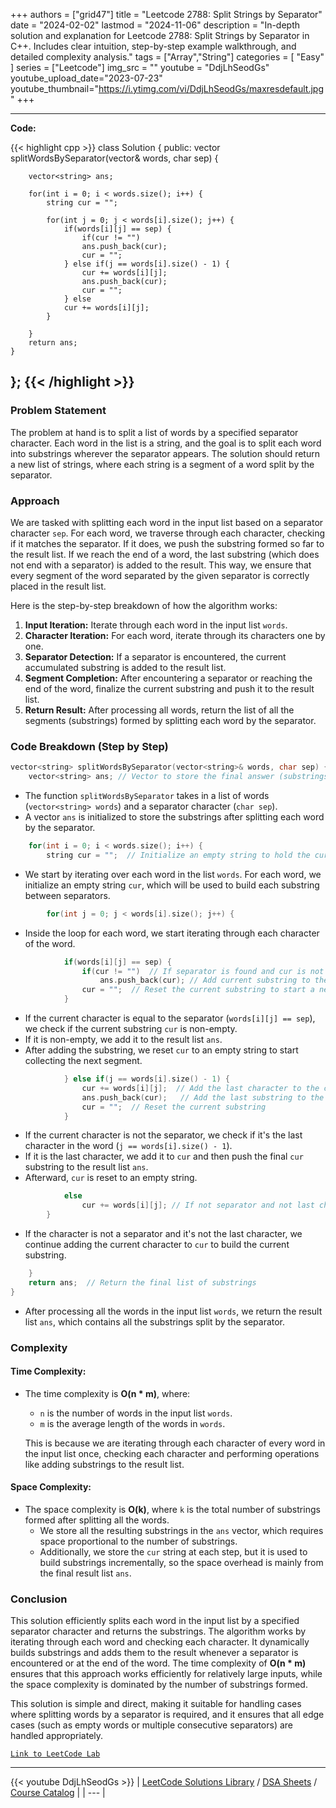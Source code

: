 
+++
authors = ["grid47"]
title = "Leetcode 2788: Split Strings by Separator"
date = "2024-02-02"
lastmod = "2024-11-06"
description = "In-depth solution and explanation for Leetcode 2788: Split Strings by Separator in C++. Includes clear intuition, step-by-step example walkthrough, and detailed complexity analysis."
tags = ["Array","String"]
categories = [
    "Easy"
]
series = ["Leetcode"]
img_src = ""
youtube = "DdjLhSeodGs"
youtube_upload_date="2023-07-23"
youtube_thumbnail="https://i.ytimg.com/vi/DdjLhSeodGs/maxresdefault.jpg"
+++



---
**Code:**

{{< highlight cpp >}}
class Solution {
public:
    vector<string> splitWordsBySeparator(vector<string>& words, char sep) {
        
        vector<string> ans;
        
        for(int i = 0; i < words.size(); i++) {
            string cur = "";
            
            for(int j = 0; j < words[i].size(); j++) {
                if(words[i][j] == sep) {
                    if(cur != "")
                    ans.push_back(cur);
                    cur = "";
                } else if(j == words[i].size() - 1) {
                    cur += words[i][j];                    
                    ans.push_back(cur);
                    cur = "";
                } else 
                cur += words[i][j];
            }
            
        }
        return ans;
    }
};
{{< /highlight >}}
---

### Problem Statement

The problem at hand is to split a list of words by a specified separator character. Each word in the list is a string, and the goal is to split each word into substrings wherever the separator appears. The solution should return a new list of strings, where each string is a segment of a word split by the separator.

### Approach

We are tasked with splitting each word in the input list based on a separator character `sep`. For each word, we traverse through each character, checking if it matches the separator. If it does, we push the substring formed so far to the result list. If we reach the end of a word, the last substring (which does not end with a separator) is added to the result. This way, we ensure that every segment of the word separated by the given separator is correctly placed in the result list.

Here is the step-by-step breakdown of how the algorithm works:

1. **Input Iteration:** Iterate through each word in the input list `words`.
2. **Character Iteration:** For each word, iterate through its characters one by one.
3. **Separator Detection:** If a separator is encountered, the current accumulated substring is added to the result list.
4. **Segment Completion:** After encountering a separator or reaching the end of the word, finalize the current substring and push it to the result list.
5. **Return Result:** After processing all words, return the list of all the segments (substrings) formed by splitting each word by the separator.

### Code Breakdown (Step by Step)

```cpp
vector<string> splitWordsBySeparator(vector<string>& words, char sep) {
    vector<string> ans; // Vector to store the final answer (substrings)
```
- The function `splitWordsBySeparator` takes in a list of words (`vector<string> words`) and a separator character (`char sep`).
- A vector `ans` is initialized to store the substrings after splitting each word by the separator.

```cpp
    for(int i = 0; i < words.size(); i++) {
        string cur = "";  // Initialize an empty string to hold the current substring
```
- We start by iterating over each word in the list `words`. For each word, we initialize an empty string `cur`, which will be used to build each substring between separators.

```cpp
        for(int j = 0; j < words[i].size(); j++) {
```
- Inside the loop for each word, we start iterating through each character of the word.

```cpp
            if(words[i][j] == sep) {
                if(cur != "")  // If separator is found and cur is not empty
                    ans.push_back(cur); // Add current substring to the answer list
                cur = "";  // Reset the current substring to start a new one
            }
```
- If the current character is equal to the separator (`words[i][j] == sep`), we check if the current substring `cur` is non-empty.
- If it is non-empty, we add it to the result list `ans`.
- After adding the substring, we reset `cur` to an empty string to start collecting the next segment.

```cpp
            } else if(j == words[i].size() - 1) {
                cur += words[i][j];  // Add the last character to the current substring
                ans.push_back(cur);   // Add the last substring to the answer list
                cur = "";  // Reset the current substring
            }
```
- If the current character is not the separator, we check if it's the last character in the word (`j == words[i].size() - 1`).
- If it is the last character, we add it to `cur` and then push the final `cur` substring to the result list `ans`.
- Afterward, `cur` is reset to an empty string.

```cpp
            else
                cur += words[i][j]; // If not separator and not last character, keep building current substring
        }
```
- If the character is not a separator and it's not the last character, we continue adding the current character to `cur` to build the current substring.

```cpp
    }
    return ans;  // Return the final list of substrings
}
```
- After processing all the words in the input list `words`, we return the result list `ans`, which contains all the substrings split by the separator.

### Complexity

#### Time Complexity:
- The time complexity is **O(n * m)**, where:
  - `n` is the number of words in the input list `words`.
  - `m` is the average length of the words in `words`.
  
  This is because we are iterating through each character of every word in the input list once, checking each character and performing operations like adding substrings to the result list.

#### Space Complexity:
- The space complexity is **O(k)**, where `k` is the total number of substrings formed after splitting all the words.
  - We store all the resulting substrings in the `ans` vector, which requires space proportional to the number of substrings.
  - Additionally, we store the `cur` string at each step, but it is used to build substrings incrementally, so the space overhead is mainly from the final result list `ans`.

### Conclusion

This solution efficiently splits each word in the input list by a specified separator character and returns the substrings. The algorithm works by iterating through each word and checking each character. It dynamically builds substrings and adds them to the result whenever a separator is encountered or at the end of the word. The time complexity of **O(n * m)** ensures that this approach works efficiently for relatively large inputs, while the space complexity is dominated by the number of substrings formed. 

This solution is simple and direct, making it suitable for handling cases where splitting words by a separator is required, and it ensures that all edge cases (such as empty words or multiple consecutive separators) are handled appropriately.

[`Link to LeetCode Lab`](https://leetcode.com/problems/split-strings-by-separator/description/)

---
{{< youtube DdjLhSeodGs >}}
| [LeetCode Solutions Library](https://grid47.xyz/leetcode/) / [DSA Sheets](https://grid47.xyz/sheets/) / [Course Catalog](https://grid47.xyz/courses/) |
| --- |
